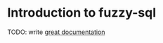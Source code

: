 # Introduction to fuzzy-sql

TODO: write [great documentation](http://jacobian.org/writing/what-to-write/)
